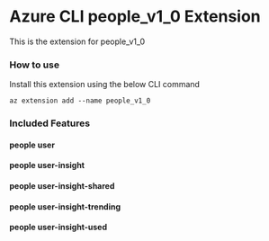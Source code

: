 # Azure CLI people_v1_0 Extension #
This is the extension for people_v1_0

### How to use ###
Install this extension using the below CLI command
```
az extension add --name people_v1_0
```

### Included Features ###
#### people user ####
#### people user-insight ####
#### people user-insight-shared ####
#### people user-insight-trending ####
#### people user-insight-used ####